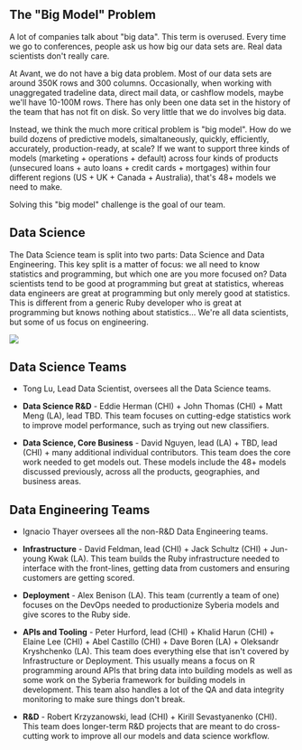 ## The "Big Model" Problem

A lot of companies talk about "big data". This term is overused. Every time we go to conferences, people ask us how big our data sets are. Real data scientists don't really care.

At Avant, we do not have a big data problem. Most of our data sets are around 350K rows and 300 columns. Occasionally, when working with unaggregated tradeline data, direct mail data, or cashflow models, maybe we'll have 10-100M rows. There has only been one data set in the history of the team that has not fit on disk. So very little that we do involves big data.

Instead, we think the much more critical problem is "big model". How do we build dozens of predictive models, simaltaneously, quickly, efficiently, accurately, production-ready, at scale? If we want to support three kinds of models (marketing + operations + default) across four kinds of products (unsecured loans + auto loans + credit cards + mortgages) within four different regions (US + UK + Canada + Australia), that's 48+ models we need to make.

Solving this "big model" challenge is the goal of our team.


## Data Science

The Data Science team is split into two parts: Data Science and Data Engineering.  This key split is a matter of focus: we all need to know statistics and programming, but which one are you more focused on?  Data scientists tend to be good at programming but great at statistics, whereas data engineers are great at programming but only merely good at statistics.  This is different from a generic Ruby developer who is great at programming but knows nothing about statistics...  We're all data scientists, but some of us focus on engineering.

![](http://101.datascience.community/wp-content/uploads/2014/07/data-scientist-vs-data-engineer.jpg?w=500)


## Data Science Teams

* Tong Lu, Lead Data Scientist, oversees all the Data Science teams.

* **Data Science R&D** - Eddie Herman (CHI) + John Thomas (CHI) + Matt Meng (LA), lead TBD.  This team focuses on cutting-edge statistics work to improve model performance, such as trying out new classifiers.

* **Data Science, Core Business** - David Nguyen, lead (LA) + TBD, lead (CHI) + many additional individual contributors. This team does the core work needed to get models out.  These models include the 48+ models discussed previously, across all the products, geographies, and business areas.


## Data Engineering Teams

* Ignacio Thayer oversees all the non-R&D Data Engineering teams.

* **Infrastructure** - David Feldman, lead (CHI) + Jack Schultz (CHI) + Jun-young Kwak (LA). This team builds the Ruby infrastructure needed to interface with the front-lines, getting data from customers and ensuring customers are getting scored.

* **Deployment** - Alex Benison (LA). This team (currently a team of one) focuses on the DevOps needed to productionize Syberia models and give scores to the Ruby side.

* **APIs and Tooling** - Peter Hurford, lead (CHI) + Khalid Harun (CHI) + Elaine Lee (CHI) + Abel Castillo (CHI) + Dave Boren (LA) + Oleksandr Kryshchenko (LA). This team does everything else that isn't covered by Infrastructure or Deployment. This usually means a focus on R programming around APIs that bring data into building models as well as some work on the Syberia framework for building models in development.  This team also handles a lot of the QA and data integrity monitoring to make sure things don't break.

* **R&D** - Robert Krzyzanowski, lead (CHI) + Kirill Sevastyanenko (CHI). This team does longer-term R&D projects that are meant to do cross-cutting work to improve all our models and data science workflow.
